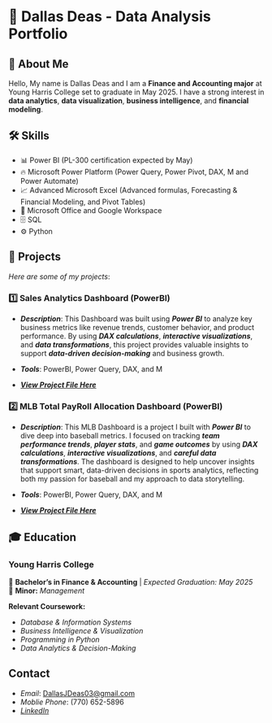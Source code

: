 # 💼 Dallas Deas - Data Analysis Portfolio

## 👋 About Me
Hello, My name is Dallas Deas and I am a **Finance and Accounting major** at Young Harris College set to graduate in May 2025.  I have a strong interest in **data analytics**, **data visualization**, **business intelligence**, and **financial modeling**.
## 🛠 Skills
- 📊 Power BI (PL-300 certification expected by May)
- 🔥 Microsoft Power Platform (Power Query, Power Pivot, DAX, M and Power Automate)
- 📈 Advanced Microsoft Excel (Advanced formulas, Forecasting & Financial Modeling, and Pivot Tables)
-  📂 Microsoft Office and Google Workspace
-  🗄  SQL
- ⚙️ Python

## 📌 Projects
*Here are some of my projects*:

### 1️⃣ **Sales Analytics Dashboard (PowerBI)**
- ***Description***: This Dashboard was built using ***Power BI*** to analyze key business metrics like revenue trends, customer behavior, and product performance. By using ***DAX calculations***, ***interactive visualizations***, and ***data transformations***, this project provides valuable insights to support ***data-driven decision-making*** and business growth.
  
- ***Tools***: PowerBI, Power Query, DAX, and M
  
- ***[View Project File Here](/PowerBI/README.md)***

### 2️⃣ **MLB Total PayRoll Allocation Dashboard (PowerBI)**
- ***Description***: This MLB Dashboard is a project I built with ***Power BI*** to dive deep into baseball metrics. I focused on tracking ***team performance trends***, ***player stats***, and ***game outcomes*** by using ***DAX calculations***, ***interactive visualizations***, and ***careful data transformations***. The dashboard is designed to help uncover insights that support smart, data-driven decisions in sports analytics, reflecting both my passion for baseball and my approach to data storytelling.
  
- ***Tools***: PowerBI, Power Query, DAX, and M
  
- ***[View Project File Here](/PowerBI/README.md)***


## 🎓 Education
### Young Harris College  
📍 **Bachelor’s in Finance & Accounting** | *Expected Graduation: May 2025*  
📌 **Minor:** *Management*  

**Relevant Coursework:**  
- *Database & Information Systems*
- *Business Intelligence & Visualization*
- *Programming in Python*
- *Data Analytics & Decision-Making*

## Contact
- *Email*: DallasJDeas03@gmail.com
- *Moblie Phone*: (770) 652-5896
- *[LinkedIn](https://www.linkedin.com/in/dallas-deas-0b5978302/)*
  
